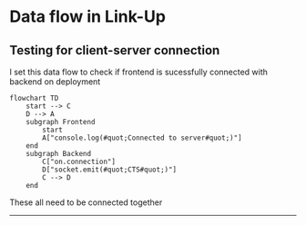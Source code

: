 # Data flow in Link-Up


## Testing for client-server connection

I set this data flow to check if frontend is sucessfully connected with backend on deployment

```mermaid
flowchart TD
    start --> C
    D --> A
    subgraph Frontend
        start
        A["console.log(#quot;Connected to server#quot;)"]
    end
    subgraph Backend
        C["on.connection"]
        D["socket.emit(#quot;CTS#quot;)"]
        C --> D
    end
```
These all need to be connected together

---
